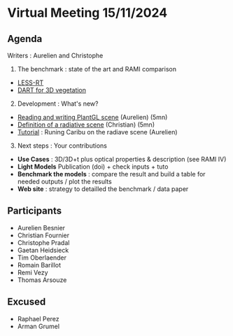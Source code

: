 # Virtual Meeting 15/11/2024

## Agenda
Writers : Aurelien and Christophe

1. The benchmark : state of the art and RAMI comparison

* [LESS-RT](http://lessrt.org)
* [DART for 3D vegetation](https://dart.omp.eu)

2. Development : What's new? 

* [Reading and writing PlantGL scene](https://github.com/LightModelIntercomparisonOnPlant/SceneManagement/blob/main/tutorials/scene_tuto.ipynb) (Aurelien) (5mn)
* [Definition of a radiative scene](https://github.com/LightModelIntercomparisonOnPlant/TemplateScene) (Christian) (5mn)
* [Tutorial](https://github.com/LightModelIntercomparisonOnPlant/SceneManagement/blob/main/tutorials/caribu_tuto.ipynb) : Runing Caribu on the radiave scene (Aurelien)

3. Next steps : Your contributions

* **Use Cases** : 3D/3D+t plus optical properties & description (see RAMI IV)
* **Light Models** Publication (doi) + check inputs + tuto
* **Benchmark the models** : compare the result and build a table for needed outputs / plot the results
* **Web site** : strategy to detailled the benchmark / data paper

## Participants
* Aurelien Besnier
* Christian Fournier
* Christophe Pradal
* Gaetan Heidsieck
* Tim Oberlaender
* Romain Barillot
* Remi Vezy
* Thomas Arsouze

## Excused
* Raphael Perez
* Arman Grumel
